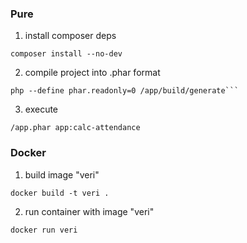 ### Pure

1) install composer deps 
```
composer install --no-dev
```
2) compile project into .phar format
```
php --define phar.readonly=0 /app/build/generate```
```
3) execute
```
/app.phar app:calc-attendance
```

### Docker

1) build image "veri"
```
docker build -t veri .
```
2) run container with image "veri"
```
docker run veri
```